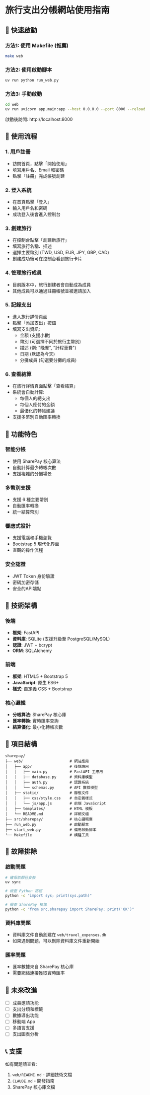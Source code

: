 # 旅行支出分帳網站使用指南

## 🚀 快速啟動

### 方法1: 使用 Makefile (推薦)
```bash
make web
```

### 方法2: 使用啟動腳本
```bash
uv run python run_web.py
```

### 方法3: 手動啟動
```bash
cd web
uv run uvicorn app.main:app --host 0.0.0.0 --port 8000 --reload
```

啟動後訪問: http://localhost:8000

## 📖 使用流程

### 1. 用戶註冊
- 訪問首頁，點擊「開始使用」
- 填寫用戶名、Email 和密碼
- 點擊「註冊」完成帳號創建

### 2. 登入系統
- 在首頁點擊「登入」
- 輸入用戶名和密碼
- 成功登入後會進入控制台

### 3. 創建旅行
- 在控制台點擊「創建新旅行」
- 填寫旅行名稱、描述
- 選擇主要幣別 (TWD, USD, EUR, JPY, GBP, CAD)
- 創建成功後可在控制台看到旅行卡片

### 4. 管理旅行成員
- 目前版本中，旅行創建者會自動成為成員
- 其他成員可以通過註冊帳號並被邀請加入

### 5. 記錄支出
- 進入旅行詳情頁面
- 點擊「添加支出」按鈕
- 填寫支出資訊:
  - 金額 (支援小數)
  - 幣別 (可選擇不同於旅行主幣別)
  - 描述 (例: "晚餐", "計程車費")
  - 日期 (默認為今天)
  - 分攤成員 (勾選要分攤的成員)

### 6. 查看結算
- 在旅行詳情頁面點擊「查看結算」
- 系統會自動計算:
  - 每個人的總支出
  - 每個人應付的金額
  - 最優化的轉帳建議
- 支援多幣別自動匯率轉換

## 🌟 功能特色

### 智能分帳
- 使用 SharePay 核心算法
- 自動計算最少轉帳次數
- 支援複雜的分攤場景

### 多幣別支援
- 支援 6 種主要幣別
- 自動匯率轉換
- 統一結算幣別

### 響應式設計
- 支援電腦和手機瀏覽
- Bootstrap 5 現代化界面
- 直觀的操作流程

### 安全認證
- JWT Token 身份驗證
- 密碼加密存儲
- 安全的API端點

## 🔧 技術架構

### 後端
- **框架**: FastAPI 
- **資料庫**: SQLite (支援升級至 PostgreSQL/MySQL)
- **認證**: JWT + bcrypt
- **ORM**: SQLAlchemy

### 前端
- **框架**: HTML5 + Bootstrap 5
- **JavaScript**: 原生 ES6+
- **樣式**: 自定義 CSS + Bootstrap

### 核心邏輯
- **分帳算法**: SharePay 核心庫
- **匯率轉換**: 實時匯率查詢
- **結算優化**: 最小化轉帳次數

## 📁 項目結構

```
sharepay/
├── web/                     # 網站應用
│   ├── app/                 # 後端應用
│   │   ├── main.py          # FastAPI 主應用
│   │   ├── database.py      # 資料庫模型
│   │   ├── auth.py          # 認證系統
│   │   └── schemas.py       # API 數據模型
│   ├── static/              # 靜態文件
│   │   ├── css/style.css    # 自定義樣式
│   │   └── js/app.js        # 前端 JavaScript
│   ├── templates/           # HTML 模板
│   └── README.md            # 詳細文檔
├── src/sharepay/            # 核心邏輯庫
├── run_web.py               # 啟動腳本
├── start_web.py             # 備用啟動腳本
└── Makefile                 # 構建工具
```

## 🐛 故障排除

### 啟動問題
```bash
# 確保依賴已安裝
uv sync

# 檢查 Python 路徑
python -c "import sys; print(sys.path)"

# 檢查 SharePay 模塊
python -c "from src.sharepay import SharePay; print('OK')"
```

### 資料庫問題
- 資料庫文件自動創建在 `web/travel_expenses.db`
- 如果遇到問題，可以刪除資料庫文件重新開始

### 匯率問題
- 匯率數據來自 SharePay 核心庫
- 需要網絡連接獲取實時匯率

## 🔮 未來改進

- [ ] 成員邀請功能
- [ ] 支出分類和標籤
- [ ] 數據導出功能
- [ ] 移動端 App
- [ ] 多語言支援
- [ ] 支出圖表分析

## 📞 支援

如有問題請查看:
1. `web/README.md` - 詳細技術文檔
2. `CLAUDE.md` - 開發指南
3. SharePay 核心庫文檔